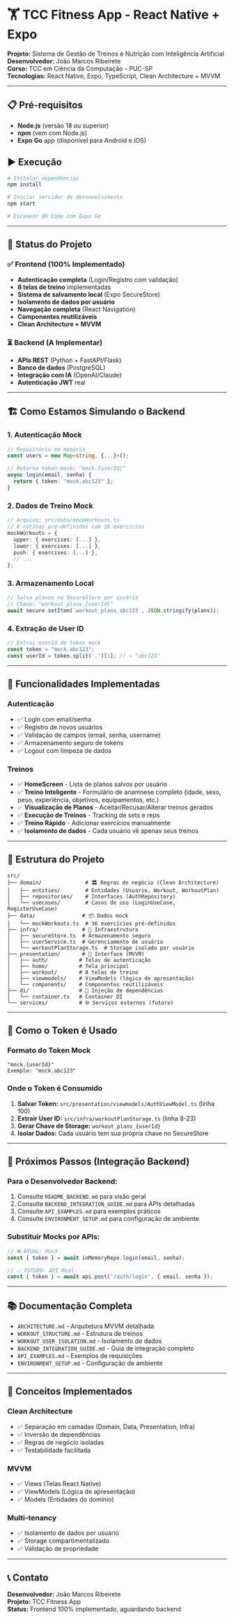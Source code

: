 # 🏋️ TCC Fitness App - React Native + Expo

**Projeto:** Sistema de Gestão de Treinos e Nutrição com Inteligência Artificial  
**Desenvolvedor:** João Marcos Ribeirete  
**Curso:** TCC em Ciência da Computação - PUC-SP  
**Tecnologias:** React Native, Expo, TypeScript, Clean Architecture + MVVM

---

## 📋 Pré-requisitos

- **Node.js** (versão 18 ou superior)
- **npm** (vem com Node.js)
- **Expo Go** app (disponível para Android e iOS)

## ▶️ Execução

```bash
# Instalar dependências
npm install

# Iniciar servidor de desenvolvimento
npm start

# Escanear QR Code com Expo Go
```

---

## 🎯 Status do Projeto

### ✅ Frontend (100% Implementado)
- **Autenticação completa** (Login/Registro com validação)
- **8 telas de treino** implementadas
- **Sistema de salvamento local** (Expo SecureStore)
- **Isolamento de dados por usuário**
- **Navegação completa** (React Navigation)
- **Componentes reutilizáveis**
- **Clean Architecture + MVVM**

### ⏳ Backend (A Implementar)
- **APIs REST** (Python + FastAPI/Flask)
- **Banco de dados** (PostgreSQL)
- **Integração com IA** (OpenAI/Claude)
- **Autenticação JWT** real

---

## 🏗️ Como Estamos Simulando o Backend

### **1. Autenticação Mock**
```typescript
// Repositório em memória
const users = new Map<string, {...}>();

// Retorna token mock: "mock.{userId}"
async login(email, senha) {
  return { token: "mock.abc123" };
}
```

### **2. Dados de Treino Mock**
```typescript
// Arquivo: src/data/mockWorkouts.ts
// 6 rotinas pré-definidas com 36 exercícios
mockWorkouts = {
  upper: { exercises: [...] },
  lower: { exercises: [...] },
  push: { exercises: [...] },
  // ...
};
```

### **3. Armazenamento Local**
```typescript
// Salva planos no SecureStore por usuário
// Chave: "workout_plans_{userId}"
await secure.setItem(`workout_plans_abc123`, JSON.stringify(plans));
```

### **4. Extração de User ID**
```typescript
// Extrai userId do token mock
const token = "mock.abc123";
const userId = token.split('.')[1]; // → "abc123"
```

---

## 📱 Funcionalidades Implementadas

### **Autenticação**
- ✅ Login com email/senha
- ✅ Registro de novos usuários
- ✅ Validação de campos (email, senha, username)
- ✅ Armazenamento seguro de tokens
- ✅ Logout com limpeza de dados

### **Treinos**
- ✅ **HomeScreen** - Lista de planos salvos por usuário
- ✅ **Treino Inteligente** - Formulário de anamnese completo (idade, sexo, peso, experiência, objetivos, equipamentos, etc.)
- ✅ **Visualização de Planos** - Aceitar/Recusar/Alterar treinos gerados
- ✅ **Execução de Treinos** - Tracking de sets e reps
- ✅ **Treino Rápido** - Adicionar exercícios manualmente
- ✅ **Isolamento de dados** - Cada usuário vê apenas seus treinos

---

## 📂 Estrutura do Projeto

```
src/
├── domain/              # 🏛️ Regras de negócio (Clean Architecture)
│   ├── entities/        # Entidades (Usuario, Workout, WorkoutPlan)
│   ├── repositories/    # Interfaces (AuthRepository)
│   └── usecases/        # Casos de uso (LoginUseCase, RegisterUseCase)
├── data/               # 📦 Dados mock
│   └── mockWorkouts.ts  # 36 exercícios pré-definidos
├── infra/              # 🔧 Infraestrutura
│   ├── secureStore.ts  # Armazenamento seguro
│   ├── userService.ts  # Gerenciamento de usuário
│   └── workoutPlanStorage.ts  # Storage isolado por usuário
├── presentation/       # 🎨 Interface (MVVM)
│   ├── auth/          # Telas de autenticação
│   ├── home/          # Tela principal
│   ├── workout/       # 8 telas de treino
│   ├── viewmodels/    # ViewModels (lógica de apresentação)
│   └── components/    # Componentes reutilizáveis
├── di/                # 💉 Injeção de dependências
│   └── container.ts   # Container DI
└── services/          # 🌐 Serviços externos (futuro)
```

---

## 🔐 Como o Token é Usado

### **Formato do Token Mock**
```
"mock.{userId}"
Exemplo: "mock.abc123"
```

### **Onde o Token é Consumido**
1. **Salvar Token:** `src/presentation/viewmodels/AuthViewModel.ts` (linha 100)
2. **Extrair User ID:** `src/infra/workoutPlanStorage.ts` (linha 8-23)
3. **Gerar Chave de Storage:** `workout_plans_{userId}`
4. **Isolar Dados:** Cada usuário tem sua própria chave no SecureStore

---

## 🚀 Próximos Passos (Integração Backend)

### **Para o Desenvolvedor Backend:**
1. Consulte `README_BACKEND.md` para visão geral
2. Consulte `BACKEND_INTEGRATION_GUIDE.md` para APIs detalhadas
3. Consulte `API_EXAMPLES.md` para exemplos práticos
4. Consulte `ENVIRONMENT_SETUP.md` para configuração de ambiente

### **Substituir Mocks por APIs:**
```typescript
// ❌ ATUAL: Mock
const { token } = await inMemoryRepo.login(email, senha);

// ✅ FUTURO: API Real
const { token } = await api.post('/auth/login', { email, senha });
```

---

## 📚 Documentação Completa

- `ARCHITECTURE.md` - Arquitetura MVVM detalhada
- `WORKOUT_STRUCTURE.md` - Estrutura de treinos
- `WORKOUT_USER_ISOLATION.md` - Isolamento de dados
- `BACKEND_INTEGRATION_GUIDE.md` - Guia de integração completo
- `API_EXAMPLES.md` - Exemplos de requisições
- `ENVIRONMENT_SETUP.md` - Configuração de ambiente

---

## 🎯 Conceitos Implementados

### **Clean Architecture**
- ✅ Separação em camadas (Domain, Data, Presentation, Infra)
- ✅ Inversão de dependências
- ✅ Regras de negócio isoladas
- ✅ Testabilidade facilitada

### **MVVM**
- ✅ Views (Telas React Native)
- ✅ ViewModels (Lógica de apresentação)
- ✅ Models (Entidades do domínio)

### **Multi-tenancy**
- ✅ Isolamento de dados por usuário
- ✅ Storage compartimentalizado
- ✅ Validação de propriedade

---

## 📞 Contato

**Desenvolvedor:** João Marcos Ribeirete  
**Projeto:** TCC Fitness App  
**Status:** Frontend 100% implementado, aguardando backend

